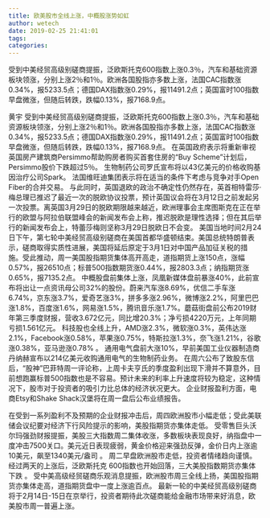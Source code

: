 ```yaml
---
title: 欧美股市全线上涨，中概股涨势如虹
author: wetech
date: 2019-02-25 21:41:01
tags: 
categories: 
---
```

受到中美经贸高级别磋商提振，泛欧斯托克600指数上涨0.3％，汽车和基础资源板块领涨，分别上涨2％和1％。欧洲各国股指亦多数上涨，法国CAC指数涨0.34%，报5233.5点；德国DAX指数涨0.29%，报11491.2点；英国富时100指数早盘微涨，但随后转跌，跌幅0.13%，报7168.9点。
<!-- more -->
黄宇
受到中美经贸高级别磋商提振，泛欧斯托克600指数上涨0.3％，汽车和基础资源板块领涨，分别上涨2％和1％。欧洲各国股指亦多数上涨，法国CAC指数涨0.34%，报5233.5点；德国DAX指数涨0.29%，报11491.2点；英国富时100指数早盘微涨，但随后转跌，跌幅0.13%，报7168.9点。
在英国政府表示将重新审视英国房产建筑商Persimmo帮助购房者购买首套住房的“Buy Scheme”计划后， Persimmo股价下跌超过5％。
生物制药公司罗氏宣布将以43亿美元的价格收购基因治疗公司Spark。
法国维旺迪集团表示将在适当的条件下考虑与竞争对手Open Fiber的合并交易。
与此同时，英国退欧的政治不确定性仍然存在，英首相特雷莎·梅总理已推迟了最近一次的脱欧协议投票，预计英国议会将在3月12日之前发起另一次投票。离英国3月29日的脱欧期限越来越近，欧洲理事会主席图斯克在正在举行的欧盟与阿拉伯联盟峰会的新闻发布会上称，推迟脱欧是理性选择；但在其后举行的新闻发布会上，特蕾莎梅则坚称3月29日脱欧日不会变。
美国当地时间2月24日下午，第七轮中美经贸高级别磋商在美国首都华盛顿结束。美国总统特朗普表示，磋商取得实质性进展，美国将延后原定于3月1日对中国产品加征关税的措施。受此推动，周一美国股指期货集体高开高走，道指期货上涨150点，涨幅0.57%，报26510点；标普500指数期货涨0.44%，报2803.3点；纳指期货涨0.65%，报7135.2点。
中概股盘前集体上涨，凤凰新媒体盘前暴涨40%，此前宣布将出让一点资讯母公司32%的股份。蔚来汽车涨8.69%，优信二手车涨6.74%，京东涨3.7%，爱奇艺涨3%，拼多多涨2.96%，微博涨2.2%，阿里巴巴涨1.8%，百度涨1.6%，网易涨1.5%，腾讯音乐涨1.7%。蘑菇街盘前公布2019财年第三季度财报，营收3.672亿元，同比增20.3%；净亏损4220万元，上年同期亏损1.561亿元。
科技股也全线上升，AMD涨2.3%，微软涨0.3%，英伟达涨2.1%，Facebook涨0.58%，苹果涨0.75%，特斯拉涨1.3%，奈飞涨1.21%，谷歌涨0.38%，亚马逊涨0.78% 。
通用电气盘前大涨10%，早前美国工业仪器制造商丹纳赫宣布以214亿美元收购通用电气的生物制药业务。
在周六公布了致股东信后，“股神”巴菲特周一评论称，上周卡夫亨氏的季度盈利出现下滑并不算意外，目前想跑赢标普500指数也是不容易。预计未来的利率上升速度将较为稳定，这种情况下，股市对于投资者的吸引力比总体的经济状况更大。
企业财报盈利方面，电商Etsy和Shake Shack汉堡将在周一盘后公布业绩报告。
 
 
在受到一系列盈利不及预期的企业财报冲击后，周四欧洲股市小幅走低；受此美联储会议纪要对经济下行风险提示的影响，美股指期货亦集体走低。
受零售巨头沃尔玛强劲财报提振，美股三大指数周二集体收涨，多数板块表现良好，纳指盘中一度冲击7500关口。美元近日表现疲弱，黄金价格迎来强劲反弹，金价日内上涨逾10美元，飙至1340美元/盎司 。
周二早盘欧洲股市走低，投资者情绪趋向谨慎。经过两天的上涨后，泛欧斯托克 600指数也开始回落，三大美股指数期货亦集体下跌 。
受中美高级经贸磋商乐观消息提振，欧洲股市周三全线上扬，美国股指期货亦集体走高，道指期货盘中一度上涨逾百点。
最新一轮的中美经贸高级别磋商将于2月14日-15日在京举行，投资者期待此次磋商能给金融市场带来好消息，欧美股市周一普遍上涨。
